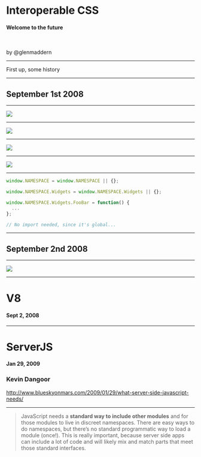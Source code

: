 # Interoperable CSS
#### Welcome to the future

&nbsp;

by @glenmaddern

---

First up, some history

---

## September 1st 2008

---

![](https://upload.wikimedia.org/wikipedia/commons/c/c6/IPhone_PSD_White_3G.png)

---

![](https://upload.wikimedia.org/wikipedia/en/d/d6/Tropic_thunder_ver3.jpg)

---

![](https://dl.dropboxusercontent.com/u/1349167/GFC.png)

---

![](https://dl.dropboxusercontent.com/u/1349167/bieber.png)

---

```javascript
window.NAMESPACE = window.NAMESPACE || {};

window.NAMESPACE.Widgets = window.NAMESPACE.Widgets || {};

window.NAMESPACE.Widgets.FooBar = function() {
  ...
};

// No import needed, since it's global...
```

---

## September 2nd 2008

---

![](https://dl.dropboxusercontent.com/spa/a9i2yebxv7pg2ex/jb8vivcf.png)

---

# V8
#### Sept 2, 2008

---

# ServerJS
#### Jan 29, 2009

### Kevin Dangoor

http://www.blueskyonmars.com/2009/01/29/what-server-side-javascript-needs/

---

> JavaScript needs a **standard way to include other modules** and for those modules to live in discreet namespaces. There are easy ways to do namespaces, but there’s no standard programmatic way to load a module (once!). This is really important, because server side apps can include a lot of code and will likely mix and match parts that meet those standard interfaces.
